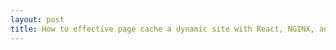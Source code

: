 ```yaml
---
layout: post
title: How to effective page cache a dynamic site with React, NGINX, and Cloudflare
---
```

